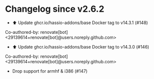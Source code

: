 # Changelog since v2.6.2
- ⬆️ Update ghcr.io/hassio-addons/base Docker tag to v14.3.1 (#148)

Co-authored-by: renovate[bot] <29139614+renovate[bot]@users.noreply.github.com> 
- ⬆️ Update ghcr.io/hassio-addons/base Docker tag to v14.3.0 (#146)

Co-authored-by: renovate[bot] <29139614+renovate[bot]@users.noreply.github.com> 
- Drop support for armhf & i386 (#147) 

